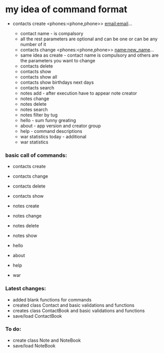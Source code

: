 # my idea of command format
 - contacts create <contact name> <phones:<phone,phone>> <email:email>...
   - contact name - is compalsory
   - all the rest parameters are optional and can be one or can be any number of it
   - contacts change <contact name> <phones:<phone,phone>> <name:new_name>...
   - same idea as create - contact name is compulsory and others are the parameters you want to change
   - contacts delete <contact name>
   - contacts show <contact name>
   - contacts show all
   - contacts show birthdays next <number of days> days
   - contacts search
   - notes add <note name> - after execution have to appear note creator
   - notes change <note name>
   - notes delete <note name>
   - notes search
   - notes filter by tug
   - hello - sum funny greating
   - about - app version and creator group
   - help - command descriptions
   - war statistics today - additional
   - war statistics <day>



### basic call of commands:
 - contacts create
 - contacts change
 - contacts delete
 - contacts show

 - notes create
 - notes change
 - notes delete
 - notes show

 - hello
 - about
 - help
 - war

### Latest changes:
 - added blank functions for commands
 - created class Contact and basic validations and functions
 - creates class ContactBook and basic validations and functions
 - save/load ContactBook

### To do:
 - create class Note and NoteBook
 - save/load NoteBook

